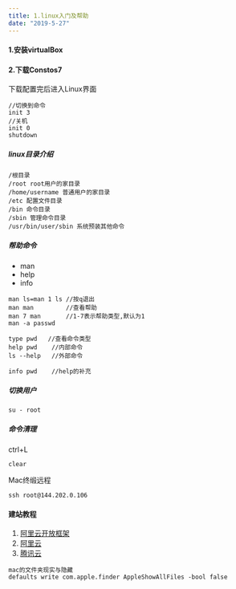 ```yaml
---
title: 1.linux入门及帮助
date: "2019-5-27"
---
```


#### 1.安装virtualBox
#### 2.下载Constos7
下载配置完后进入Linux界面

```
//切换到命令
init 3
//关机
init 0
shutdown
```
##### linux目录介绍
```
/根目录
/root root用户的家目录
/home/username 普通用户的家目录
/etc 配置文件目录
/bin 命令目录
/sbin 管理命令目录
/usr/bin/user/sbin 系统预装其他命令
```

##### 帮助命令
- man
- help
- info
```
man ls=man 1 ls //按q退出
man man         //查看帮助
man 7 man       //1-7表示帮助类型,默认为1
man -a passwd
```

```
type pwd   //查看命令类型
help pwd    //内部命令
ls --help   //外部命令
```

```
info pwd    //help的补充
```

##### 切换用户
```
su - root
```

##### 命令清理
ctrl+L
```
clear
```

Mac终缎远程

```
ssh root@144.202.0.106
```


#### 建站教程
1. [阿里云开放框架](http://1024.yuque.com/)
1. [阿里云](https://help.aliyun.com/document_detail/57160.html?spm=a2c4g.11174283.6.819.3fb052feIFLZsl)
2. [腾讯云](http://bbs.qcloud.com/forum.php?mod=viewthread&tid=10594&page=1#pid38598)

```
mac的文件夹现实与隐藏
defaults write com.apple.finder AppleShowAllFiles -bool false
```

